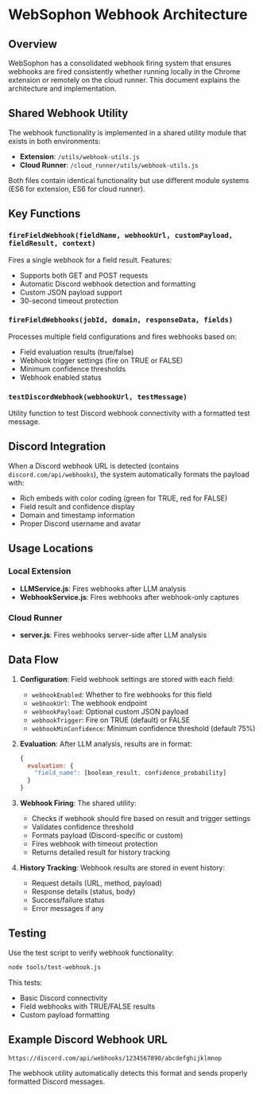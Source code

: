 # WebSophon Webhook Architecture

## Overview

WebSophon has a consolidated webhook firing system that ensures webhooks are fired consistently whether running locally in the Chrome extension or remotely on the cloud runner. This document explains the architecture and implementation.

## Shared Webhook Utility

The webhook functionality is implemented in a shared utility module that exists in both environments:

- **Extension**: `/utils/webhook-utils.js`
- **Cloud Runner**: `/cloud_runner/utils/webhook-utils.js`

Both files contain identical functionality but use different module systems (ES6 for extension, ES6 for cloud runner).

## Key Functions

### `fireFieldWebhook(fieldName, webhookUrl, customPayload, fieldResult, context)`

Fires a single webhook for a field result. Features:
- Supports both GET and POST requests
- Automatic Discord webhook detection and formatting
- Custom JSON payload support
- 30-second timeout protection

### `fireFieldWebhooks(jobId, domain, responseData, fields)`

Processes multiple field configurations and fires webhooks based on:
- Field evaluation results (true/false)
- Webhook trigger settings (fire on TRUE or FALSE)
- Minimum confidence thresholds
- Webhook enabled status

### `testDiscordWebhook(webhookUrl, testMessage)`

Utility function to test Discord webhook connectivity with a formatted test message.

## Discord Integration

When a Discord webhook URL is detected (contains `discord.com/api/webhooks`), the system automatically formats the payload with:

- Rich embeds with color coding (green for TRUE, red for FALSE)
- Field result and confidence display
- Domain and timestamp information
- Proper Discord username and avatar

## Usage Locations

### Local Extension
- **LLMService.js**: Fires webhooks after LLM analysis
- **WebhookService.js**: Fires webhooks after webhook-only captures

### Cloud Runner
- **server.js**: Fires webhooks server-side after LLM analysis

## Data Flow

1. **Configuration**: Field webhook settings are stored with each field:
   - `webhookEnabled`: Whether to fire webhooks for this field
   - `webhookUrl`: The webhook endpoint
   - `webhookPayload`: Optional custom JSON payload
   - `webhookTrigger`: Fire on TRUE (default) or FALSE
   - `webhookMinConfidence`: Minimum confidence threshold (default 75%)

2. **Evaluation**: After LLM analysis, results are in format:
   ```javascript
   {
     evaluation: {
       "field_name": [boolean_result, confidence_probability]
     }
   }
   ```

3. **Webhook Firing**: The shared utility:
   - Checks if webhook should fire based on result and trigger settings
   - Validates confidence threshold
   - Formats payload (Discord-specific or custom)
   - Fires webhook with timeout protection
   - Returns detailed result for history tracking

4. **History Tracking**: Webhook results are stored in event history:
   - Request details (URL, method, payload)
   - Response details (status, body)
   - Success/failure status
   - Error messages if any

## Testing

Use the test script to verify webhook functionality:

```bash
node tools/test-webhook.js
```

This tests:
- Basic Discord connectivity
- Field webhooks with TRUE/FALSE results
- Custom payload formatting

## Example Discord Webhook URL

```
https://discord.com/api/webhooks/1234567890/abcdefghijklmnop
```

The webhook utility automatically detects this format and sends properly formatted Discord messages. 